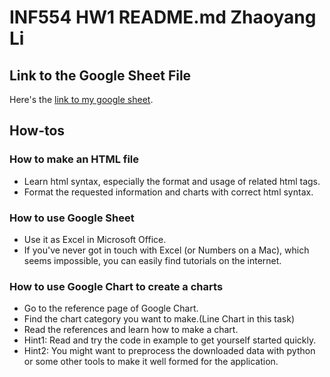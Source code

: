 # INF554 HW1 README.md Zhaoyang Li
## Link to the Google Sheet File
Here's the [link to my google sheet](https://docs.google.com/spreadsheets/d/1PpNOHrBTYcJJSpkW7o-PUCBQ2v_BwFWjz3KgY3_jtd4/edit#gid=0).
## How-tos
### How to make an HTML file
* Learn html syntax, especially the format and usage of related html tags.
* Format the requested information and charts with correct html syntax.
### How to use Google Sheet
* Use it as Excel in Microsoft Office.
* If you've never got in touch with Excel (or Numbers on a Mac), which seems impossible, you can easily find tutorials on the internet.
### How to use Google Chart to create a charts
* Go to the reference page of Google Chart. 
* Find the chart category you want to make.(Line Chart in this task)
* Read the references and learn how to make a chart. 
* Hint1: Read and try the code in example to get yourself started quickly.
* Hint2: You might want to preprocess the downloaded data with python or some other tools to make it well formed for the application.
